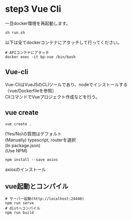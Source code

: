 # step3 Vue Cli
一旦docker環境を再起動します。
```$xslt
sh run.sh
```

以下は全てdockerコンテナにアタッチして行ってください。
```$xslt
# APIコンテナにアタッチ
docker exec -it bp-vue /bin/bash
```

## Vue-cli
Vue-CliはVueJSのCLIツールであり、nodeでインストールする（vue/Dockerfileを参照）  
CliコマンドでVueプロジェクト作成などを行う。

## vue create
```$xslt
vue create .
```
(Yes/No)の質問はデフォルト  
(Manually) typescript, routerを選択  
(In package.json)  
(Use NPM)

```$xslt
npm install --save axios
```
axiosのインストール

## vue起動とコンパイル
```$xslt
# サーバー起動(http://localhost:24440)
npm run serve
# distへコンパイル
npm run build
```